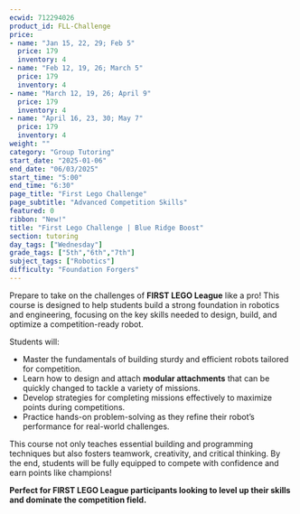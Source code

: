 ```yaml
---
ecwid: 712294026
product_id: FLL-Challenge
price:
- name: "Jan 15, 22, 29; Feb 5"
  price: 179
  inventory: 4
- name: "Feb 12, 19, 26; March 5"
  price: 179
  inventory: 4
- name: "March 12, 19, 26; April 9"
  price: 179
  inventory: 4
- name: "April 16, 23, 30; May 7"
  price: 179
  inventory: 4
weight: ""
category: "Group Tutoring"
start_date: "2025-01-06"
end_date: "06/03/2025"
start_time: "5:00"
end_time: "6:30"
page_title: "First Lego Challenge"
page_subtitle: "Advanced Competition Skills"
featured: 0
ribbon: "New!"
title: "First Lego Challenge | Blue Ridge Boost"
section: tutoring
day_tags: ["Wednesday"]
grade_tags: ["5th","6th","7th"]
subject_tags: ["Robotics"]
difficulty: "Foundation Forgers"
---
```

<p>Prepare to take on the challenges of <strong>FIRST LEGO League</strong> like a pro! This course is designed to help students build a strong foundation in robotics and engineering, focusing on the key skills needed to design, build, and optimize a competition-ready robot.</p><p>Students will:</p><ul> <li>Master the fundamentals of building sturdy and efficient robots tailored for competition.</li> <li>Learn how to design and attach <strong>modular attachments</strong> that can be quickly changed to tackle a variety of missions.</li> <li>Develop strategies for completing missions effectively to maximize points during competitions.</li> <li>Practice hands-on problem-solving as they refine their robot’s performance for real-world challenges.</li> </ul><p>This course not only teaches essential building and programming techniques but also fosters teamwork, creativity, and critical thinking. By the end, students will be fully equipped to compete with confidence and earn points like champions!</p><p><strong>Perfect for FIRST LEGO League participants looking to level up their skills and dominate the competition field.</strong></p>
